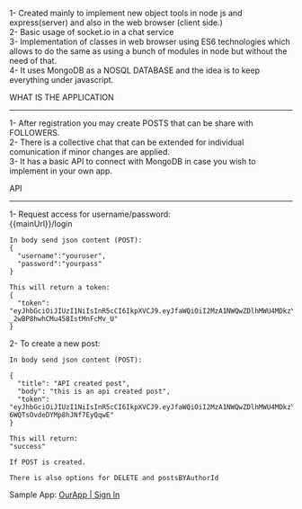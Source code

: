 
1- Created mainly to implement new object tools in node js and express(server) and also in the web browser (client side.)<br>
2- Basic usage of socket.io in a chat service<br>
3- Implementation of classes in web browser using ES6 technologies which allows to do the same as using a bunch of modules in node but
   without the need of that.<br>
4- It uses MongoDB as a NOSQL DATABASE and the idea is to keep everything under javascript.<br>

   WHAT IS THE APPLICATION
   <hr>
   
1- After registration you may create POSTS that can be share with FOLLOWERS.<br>
2- There is a collective chat that can be extended for individual comunication if minor changes are applied.<br>
3- It has a basic API to connect with MongoDB in case you wish to implement in your own app.<br>

   API
   <hr>
   
1- Request access for username/password:<br>
    {{mainUrl}}/login<br>
    
    In body send json content (POST):
    {
      "username":"youruser",
      "password":"yourpass"
    }
    
    This will return a token:
    {
      "token": "eyJhbGciOiJIUzI1NiIsInR5cCI6IkpXVCJ9.eyJfaWQiOiI2MzA1NWQwZDlhMWU4MDkzYmMwNjNhZTMiLCJpYXQiOjE2NjQ4OTU3MDQsImV4cCI6MTY2NzQ4NzcwNH0.cUn1Tl3Z2oi1qyfC-_2wBP8hwhCMu458IstMnFcMv_U"
    }
    
 2- To create a new post:<br>
    
    In body send json content (POST):
   
    {
      "title": "API created post",
      "body": "this is an api created post",
      "token": "eyJhbGciOiJIUzI1NiIsInR5cCI6IkpXVCJ9.eyJfaWQiOiI2MzA1NWQwZDlhMWU4MDkzYmMwNjNhZTMiLCJpYXQiOjE2NjQ1NTE2MjgsImV4cCI6MTY2NzE0MzYyOH0.zrSmt6ZELGAnHHPyb-6WQTsOvdeDYMp8hJNf7EyQqwE"
    }
    
    This will return:
    "success"
    
    If POST is created.
    
    There is also options for DELETE and postsBYAuthorId
   
 Sample App: <a href="https://complextodoapp.herokuapp.com/" target="_blank" >OurApp | Sign In </a>
    
    
    
